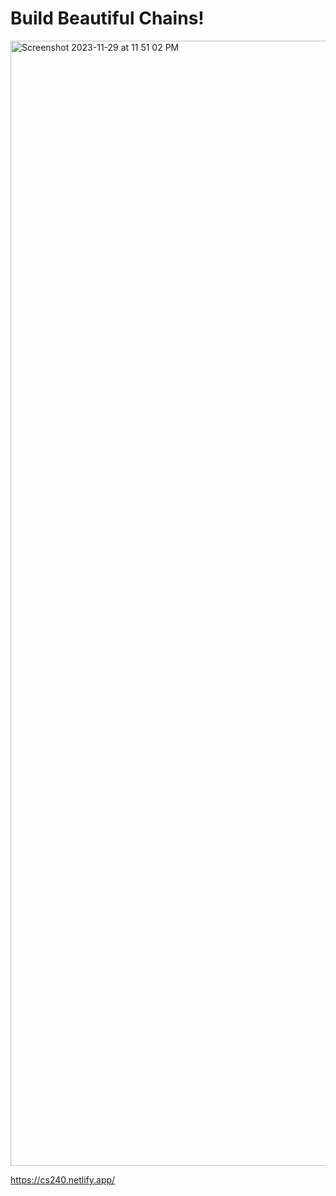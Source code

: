 # Build Beautiful Chains!

<img width="1800" alt="Screenshot 2023-11-29 at 11 51 02 PM" src="https://github.com/Yonava/markov-chains/assets/76519301/5692441c-2383-4ae8-a4dc-39f5764a9c65">


https://cs240.netlify.app/

